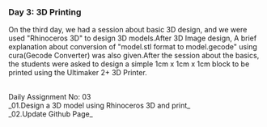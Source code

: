 ### Day 3:  3D Printing

On the third day, we had a session about basic 3D design, and we were used "Rhinoceros 3D" to design 3D models.After 3D Image design, A brief explanation about conversion of "model.stl format to model.gecode" using cura(Gecode Converter) was also given.After the session about the basics, the students were asked to design a simple 1cm x 1cm x 1cm block to be printed using the Ultimaker 2+ 3D Printer.

<br>
Daily Assignment No: 03
<br>
_01.Design a 3D model using Rhinoceros 3D and print_
<br>
_02.Update Github Page_
</br>
